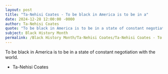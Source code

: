 ```yaml
---
layout: post
title: "Ta-Nehisi Coates - To be black in America is to be in a"
date: 2024-12-28 12:00:00 -0000
author: Ta-Nehisi Coates
quote: "To be black in America is to be in a state of constant negotiation with the world."
subject: Black History Month
permalink: /Black History Month/Ta-Nehisi Coates/Ta-Nehisi Coates - To be black in America is to be in a
---
```


To be black in America is to be in a state of constant negotiation with the world.

- Ta-Nehisi Coates
